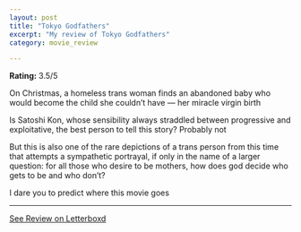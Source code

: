 ```yaml
---
layout: post
title: "Tokyo Godfathers"
excerpt: "My review of Tokyo Godfathers"
category: movie_review

---
```


**Rating:** 3.5/5

On Christmas, a homeless trans woman finds an abandoned baby who would become the child she couldn’t have — her miracle virgin birth

Is Satoshi Kon, whose sensibility always straddled between progressive and exploitative, the best person to tell this story? Probably not

But this is also one of the rare depictions of a trans person from this time that attempts a sympathetic portrayal, if only in the name of a larger question: for all those who desire to be mothers, how does god decide who gets to be and who don’t?

I dare you to predict where this movie goes

<hr>

[See Review on Letterboxd](https://boxd.it/3Q4tSB)
